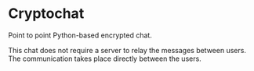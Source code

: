 # Cryptochat
Point to point Python-based encrypted chat.

This chat does not require a server to
relay the messages between users. The communication takes
place directly between the users.
